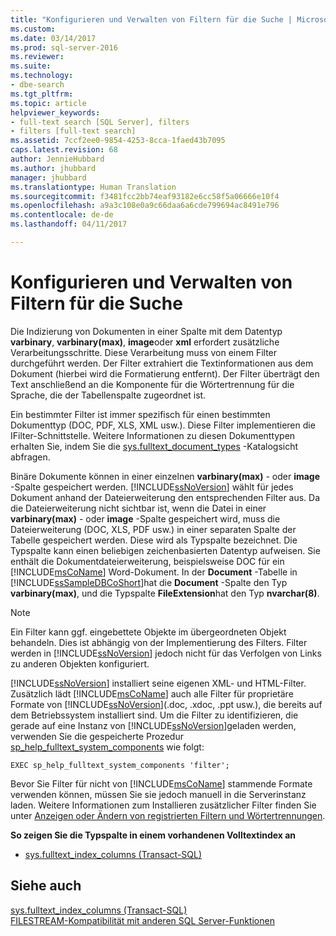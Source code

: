 ```yaml
---
title: "Konfigurieren und Verwalten von Filtern für die Suche | Microsoft-Dokumentation"
ms.custom: 
ms.date: 03/14/2017
ms.prod: sql-server-2016
ms.reviewer: 
ms.suite: 
ms.technology:
- dbe-search
ms.tgt_pltfrm: 
ms.topic: article
helpviewer_keywords:
- full-text search [SQL Server], filters
- filters [full-text search]
ms.assetid: 7ccf2ee0-9854-4253-8cca-1faed43b7095
caps.latest.revision: 68
author: JennieHubbard
ms.author: jhubbard
manager: jhubbard
ms.translationtype: Human Translation
ms.sourcegitcommit: f3481fcc2bb74eaf93182e6cc58f5a06666e10f4
ms.openlocfilehash: a9a3c108e0a9c66daa6a6cde799694ac8491e796
ms.contentlocale: de-de
ms.lasthandoff: 04/11/2017

---
```

# <a name="configure-and-manage-filters-for-search"></a>Konfigurieren und Verwalten von Filtern für die Suche
  Die Indizierung von Dokumenten in einer Spalte mit dem Datentyp **varbinary**, **varbinary(max)**, **image**oder **xml** erfordert zusätzliche Verarbeitungsschritte. Diese Verarbeitung muss von einem Filter durchgeführt werden. Der Filter extrahiert die Textinformationen aus dem Dokument (hierbei wird die Formatierung entfernt). Der Filter überträgt den Text anschließend an die Komponente für die Wörtertrennung für die Sprache, die der Tabellenspalte zugeordnet ist.  
  
 Ein bestimmter Filter ist immer spezifisch für einen bestimmten Dokumenttyp (DOC, PDF, XLS, XML usw.). Diese Filter implementieren die IFilter-Schnittstelle. Weitere Informationen zu diesen Dokumenttypen erhalten Sie, indem Sie die [sys.fulltext_document_types](../../relational-databases/system-catalog-views/sys-fulltext-document-types-transact-sql.md) -Katalogsicht abfragen.  
  
 Binäre Dokumente können in einer einzelnen **varbinary(max)** - oder **image** -Spalte gespeichert werden. [!INCLUDE[ssNoVersion](../../includes/ssnoversion-md.md)] wählt für jedes Dokument anhand der Dateierweiterung den entsprechenden Filter aus. Da die Dateierweiterung nicht sichtbar ist, wenn die Datei in einer **varbinary(max)** - oder **image** -Spalte gespeichert wird, muss die Dateierweiterung (DOC, XLS, PDF usw.) in einer separaten Spalte der Tabelle gespeichert werden. Diese wird als Typspalte bezeichnet. Die Typspalte kann einen beliebigen zeichenbasierten Datentyp aufweisen. Sie enthält die Dokumentdateierweiterung, beispielsweise DOC für ein [!INCLUDE[msCoName](../../includes/msconame-md.md)] Word-Dokument. In der **Document** -Tabelle in [!INCLUDE[ssSampleDBCoShort](../../includes/sssampledbcoshort-md.md)]hat die **Document** -Spalte den Typ **varbinary(max)**, und die Typspalte **FileExtension**hat den Typ **nvarchar(8)**.  
  
> [!NOTE]  
>  Ein Filter kann ggf. eingebettete Objekte im übergeordneten Objekt behandeln. Dies ist abhängig von der Implementierung des Filters. Filter werden in [!INCLUDE[ssNoVersion](../../includes/ssnoversion-md.md)] jedoch nicht für das Verfolgen von Links zu anderen Objekten konfiguriert.  
  
 [!INCLUDE[ssNoVersion](../../includes/ssnoversion-md.md)] installiert seine eigenen XML- und HTML-Filter. Zusätzlich lädt [!INCLUDE[msCoName](../../includes/msconame-md.md)] auch alle Filter für proprietäre Formate von  [!INCLUDE[ssNoVersion](../../includes/ssnoversion-md.md)](.doc, .xdoc, .ppt usw.), die bereits auf dem Betriebssystem installiert sind. Um die Filter zu identifizieren, die gerade auf eine Instanz von [!INCLUDE[ssNoVersion](../../includes/ssnoversion-md.md)]geladen werden, verwenden Sie die gespeicherte Prozedur [sp_help_fulltext_system_components](../../relational-databases/system-stored-procedures/sp-help-fulltext-system-components-transact-sql.md) wie folgt:  
  
```  
EXEC sp_help_fulltext_system_components 'filter';   
```  
  
 Bevor Sie Filter für nicht von [!INCLUDE[msCoName](../../includes/msconame-md.md)] stammende Formate verwenden können, müssen Sie sie jedoch manuell in die Serverinstanz laden. Weitere Informationen zum Installieren zusätzlicher Filter finden Sie unter [Anzeigen oder Ändern von registrierten Filtern und Wörtertrennungen](../../relational-databases/search/view-or-change-registered-filters-and-word-breakers.md).  
  
 **So zeigen Sie die Typspalte in einem vorhandenen Volltextindex an**  
  
-   [sys.fulltext_index_columns &#40;Transact-SQL&#41;](../../relational-databases/system-catalog-views/sys-fulltext-index-columns-transact-sql.md)  
  
## <a name="see-also"></a>Siehe auch  
 [sys.fulltext_index_columns &#40;Transact-SQL&#41;](../../relational-databases/system-catalog-views/sys-fulltext-index-columns-transact-sql.md)   
 [FILESTREAM-Kompatibilität mit anderen SQL Server-Funktionen](../../relational-databases/blob/filestream-compatibility-with-other-sql-server-features.md)  
  
  

